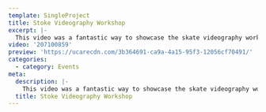 ```yaml
---
template: SingleProject
title: Stoke Videography Workshop
excerpt: |-
  This video was a fantastic way to showcase the skate videography workshop created by the team at Stoke Skate . The workshop was hosted at the Q1 building in Surfers Paradise – with professional videographers, editors and skateboarders showing the participants inside knowledge about skate videography.
video: '207100859'
preview: 'https://ucarecdn.com/3b364691-ca9a-4a15-95f3-12056cf70491/'
categories:
  - category: Events
meta:
  description: |-
    This video was a fantastic way to showcase the skate videography workshop created by the team at Stoke Skate . The workshop was hosted at the Q1 building in Surfers Paradise – with professional videographers, editors and skateboarders showing the participants inside knowledge about skate videography.
  title: Stoke Videography Workshop
---
```


